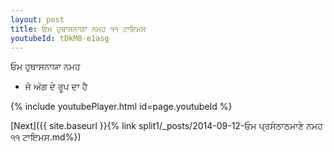 ```yaml
---
layout: post
title: ਓਮ ਹੁਥਾਸਨਾਯਾ ਨਮਹ ੧੧ ਟਾਇਮਸ
youtubeId: tDkM8-e1asg
---
```

 
 
 ਓਮ ਹੁਥਾਸਨਾਯਾ ਨਮਹ  
 
 -  ਜੋ ਅੱਗ ਦੇ ਰੂਪ ਦਾ ਹੈ 
 
  
 
  
 
 
 
 
 
 


{% include youtubePlayer.html id=page.youtubeId %}
 
[Next]({{ site.baseurl }}{% link  split1/_posts/2014-09-12-ਓਮ ਪ੍ਰਸੰਠਾਠਮਾਣੇ ਨਮਹ ੧੧ ਟਾਇਮਸ.md%})
 
